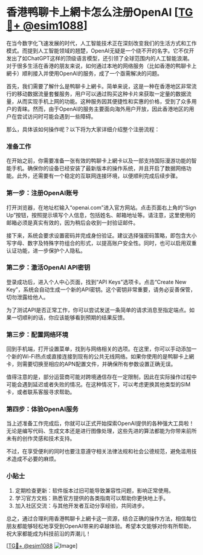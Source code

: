 # 香港鸭聊卡上網卡怎么注册OpenAI [[TG💪+ @esim1088](https://t.me/s/esim1088)]

在当今数字化飞速发展的时代，人工智能技术正在深刻改变我们的生活方式和工作模式。而提到人工智能领域的翘楚，OpenAI无疑是一个绕不开的名字。它不仅开发出了如ChatGPT这样的顶级语言模型，还引领了全球范围内的人工智能浪潮。对于很多生活在香港的朋友来说，如何通过本地的网络服务（比如香港的鸭聊卡上網卡）顺利接入并使用OpenAI的服务，成了一个亟需解决的问题。

首先，我们需要了解什么是鸭聊卡上網卡。简单来说，这是一种在香港地区非常流行的移动数据流量套餐服务，用户可以通过购买这种卡片来获取一定量的数据流量，从而实现手机上网的功能。这种服务因其便捷性和实惠的价格，受到了众多用户的青睐。然而，由于OpenAI的服务主要面向海外用户开放，因此香港地区的用户在尝试访问时可能会遇到一些障碍。

那么，具体该如何操作呢？以下将为大家详细介绍整个注册流程：

### 准备工作

在开始之前，你需要准备一张有效的鸭聊卡上網卡以及一部支持国际漫游功能的智能手机。确保你的设备已经安装了最新版本的操作系统，并且开启了数据网络功能。此外，还需要有一个稳定的互联网连接环境，以便顺利完成后续步骤。

### 第一步：注册OpenAI账号

打开浏览器，在地址栏输入“openai.com”进入官方网站。点击页面右上角的“Sign Up”按钮，按照提示填写个人信息，包括姓名、邮箱地址等。请注意，这里使用的邮箱必须是真实有效的，因为稍后会收到一封验证邮件。

接下来，系统会要求设置密码并完成身份验证。建议选择强密码策略，即包含大小写字母、数字及特殊字符组合的形式，以提高账户安全性。同时，也可以启用双重认证功能，进一步保护个人隐私。

### 第二步：激活OpenAI API密钥

登录成功后，进入个人中心页面，找到“API Keys”选项卡。点击“Create New Key”，系统会自动生成一个新的API密钥。这个密钥非常重要，请务必妥善保管，切勿泄露给他人。

为了测试API是否正常工作，你可以尝试发送一条简单的请求消息至指定端点。如果一切顺利的话，你应该能够看到预期的结果反馈。

### 第三步：配置网络环境

回到手机端，打开设置菜单，找到与网络相关的选项。在这里，你可以手动添加一个新的Wi-Fi热点或直接连接到现有的公共无线网络。如果你使用的是鸭聊卡上網卡，则需要切换至相应的APN配置文件，并确保所有参数设置正确无误。

值得注意的是，部分运营商可能对跨境通信存在一定限制，因此在实际操作过程中可能会遇到延迟或者失败的情况。在这种情况下，可以考虑更换其他类型的SIM卡，或者联系客服寻求帮助。

### 第四步：体验OpenAI服务

当上述准备工作完成后，你就可以正式开始探索OpenAI提供的各种强大工具啦！无论是编写代码、生成文本还是进行图像处理，这些先进的算法都能为你带来前所未有的创作灵感和技术支持。

不过，在享受便利的同时也要注意遵守相关法律法规和社会公德规范，避免滥用技术造成不必要的麻烦。

### 小贴士

1. 定期检查更新：软件版本过旧可能导致兼容性问题，影响正常使用。
2. 学习官方文档：熟悉官方提供的各类指南可以帮助你更快地上手。
3. 加入社区交流：与其他开发者互动分享经验，共同进步。

总之，通过合理利用香港鸭聊卡上網卡这一资源，结合正确的操作方法，相信每位朋友都能够轻松地享受到OpenAI带来的卓越体验。希望本文能够对你有所帮助，祝大家都能成为科技前沿的弄潮儿！

[[TG💪+ @esim1088](https://t.me/s/esim1088) ![Image](https://i.postimg.cc/4NQfJmqS/Snipaste-2025-05-13-00-14-12.png)]
